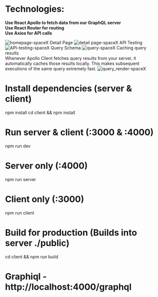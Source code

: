 # Technologies:
**Use React Apollo to fetch data from our GraphQL server<br />
Use React Router for routing<br />
Use Axios for API calls<br />**

![homepage-spaceX](https://user-images.githubusercontent.com/47007712/81637558-49e42c80-93dc-11ea-9394-6ddebec657e4.PNG)
Detail Page
![detail page-spaceX](https://user-images.githubusercontent.com/47007712/81637597-5b2d3900-93dc-11ea-900e-9990737fdc51.PNG)
API Testing
![API-testing-spaceX](https://user-images.githubusercontent.com/47007712/81637947-3dac9f00-93dd-11ea-82d7-be0f713cdf5c.PNG)
Query Schema
![query-spaceX](https://user-images.githubusercontent.com/47007712/81639270-11931d00-93e1-11ea-974f-728717fe2484.PNG)
Caching query results<br />
Whenever Apollo Client fetches query results from your server, it automatically caches those results locally. This makes subsequent executions of the same query extremely fast.
![query_render-spaceX](https://user-images.githubusercontent.com/47007712/81639304-253e8380-93e1-11ea-8cd9-5150f989e3ff.PNG)
# Install dependencies (server & client)
npm install
cd client && npm install

# Run server & client (:3000 & :4000)
npm run dev

# Server only (:4000)
npm run server

# Client only (:3000)
npm run client

# Build for production (Builds into server ./public)
cd client && npm run build

# Graphiql - http://localhost:4000/graphql
